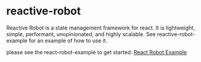 # reactive-robot
Reactive Robot is a state management framework for react. It is lightweight, simple, performant, unopinionated, and highly scalable. See reactive-robot-example for an example of how to use it.

please see the react-robot-example to get started:
[React Robot Example](https://github.com/briancoburn/reactive-robot-example)
